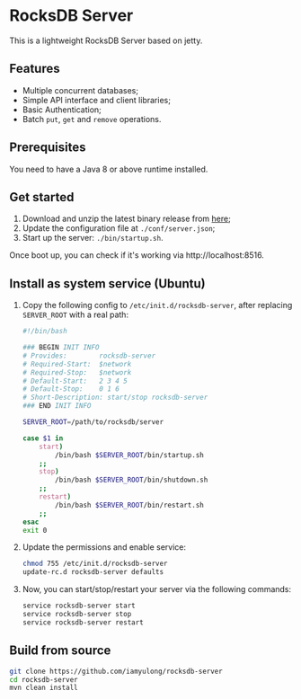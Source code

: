 # RocksDB Server

This is a lightweight RocksDB Server based on jetty.

## Features

* Multiple concurrent databases;
* Simple API interface and client libraries;
* Basic Authentication;
* Batch `put`, `get` and `remove` operations.

## Prerequisites

You need to have a Java 8 or above runtime installed.

## Get started

1. Download and unzip the latest binary release from [here](https://github.com/iamyulong/rocksdb-server/releases);
2. Update the configuration file at `./conf/server.json`;
3. Start up the server: `./bin/startup.sh`.

Once boot up, you can check if it's working via http://localhost:8516.

## Install as system service (Ubuntu)

1. Copy the following config to `/etc/init.d/rocksdb-server`, after replacing `SERVER_ROOT` with a real path:

    ```bash
    #!/bin/bash
    
    ### BEGIN INIT INFO
    # Provides:        rocksdb-server
    # Required-Start:  $network
    # Required-Stop:   $network
    # Default-Start:   2 3 4 5
    # Default-Stop:    0 1 6
    # Short-Description: start/stop rocksdb-server
    ### END INIT INFO
    
    SERVER_ROOT=/path/to/rocksdb/server
    
    case $1 in
        start)
            /bin/bash $SERVER_ROOT/bin/startup.sh
        ;;
        stop)
            /bin/bash $SERVER_ROOT/bin/shutdown.sh
        ;;
        restart)
            /bin/bash $SERVER_ROOT/bin/restart.sh
        ;;
    esac
    exit 0
    ```

2. Update the permissions and enable service:

    ```bash
    chmod 755 /etc/init.d/rocksdb-server
    update-rc.d rocksdb-server defaults
    ```

3. Now, you can start/stop/restart your server via the following commands:

    ```bash
    service rocksdb-server start
    service rocksdb-server stop
    service rocksdb-server restart
    ```


## Build from source

```bash
git clone https://github.com/iamyulong/rocksdb-server
cd rocksdb-server
mvn clean install
```
